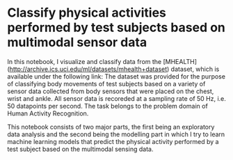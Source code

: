 # Classify physical activities performed by test subjects based on multimodal sensor data

In this notebook, I visualize and classify data from the [MHEALTH] (http://archive.ics.uci.edu/ml/datasets/mhealth+dataset) dataset, which is available under the following link: The dataset was provided for the purpose of classifying body movements of test subjects based on a variety of sensor data collected from body sensors that were placed on the chest, wrist and ankle. All sensor data is recoreded at a sampling rate of 50 Hz, i.e. 50 datapoints per second. The task belongs to the problem domain of Human Activity Recognition.

This notebook consists of two major parts, the first being an exploratory data analysis and the second being the modelling part in which I try to learn machine learning models that predict the physical activity performed by a test subject based on the multimodal sensing data.
